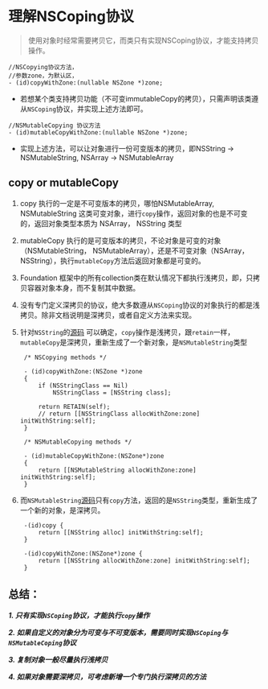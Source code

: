 # 理解NSCoping协议
> 	使用对象时经常需要拷贝它，而类只有实现NSCoping协议，才能支持拷贝操作。

```
//NSCopying协议方法，
//参数zone，为默认区，
- (id)copyWithZone:(nullable NSZone *)zone;
```
*  若想某个类支持拷贝功能（不可变immutableCopy的拷贝），只需声明该类遵从`NSCoping`协议，并实现上述方法即可。


```
//NSMutableCopying 协议方法
- (id)mutableCopyWithZone:(nullable NSZone *)zone;
``` 
* 实现上述方法，可以让对象进行一份可变版本的拷贝，即NSString -> NSMutableString, NSArray -> NSMutableArray 

## copy or mutableCopy

1. copy 执行的一定是不可变版本的拷贝，哪怕NSMutableArray, NSMutableString 这类可变对象，进行`copy`操作，返回对象的也是不可变的，返回对象类型本质为 NSArray， NSString 类型

2. mutableCopy 执行的是可变版本的拷贝，不论对象是可变的对象（NSMutableString， NSMutableArray），还是不可变对象（NSArray， NSString），执行`mutableCopy`方法后返回对象都是可变的。 
3. Foundation 框架中的所有collection类在默认情况下都执行浅拷贝，即，只拷贝容器对象本身，而不复制其中数据。
4. 没有专门定义深拷贝的协议，绝大多数遵从`NSCoping`协议的对象执行的都是浅拷贝。除非文档说明是深拷贝，或者自定义方法来实现。
5. 针对`NSString`的[源码](https://searchcode.com/file/12532490/libFoundation/Foundation/NSString.m) 可以确定，`copy`操作是浅拷贝，跟`retain`一样，`mutableCopy`是深拷贝，重新生成了一个新对象，是`NSMutableString`类型

		/* NSCopying methods */

		- (id)copyWithZone:(NSZone *)zone
		{
		    if (NSStringClass == Nil)
		        NSStringClass = [NSString class];
		    
		    return RETAIN(self);
		    // return [[NSStringClass allocWithZone:zone] initWithString:self];
		}
		
		/* NSMutableCopying methods */
		
		- (id)mutableCopyWithZone:(NSZone*)zone
		{
		    return [[NSMutableString allocWithZone:zone] initWithString:self];
		}

6. 而`NSMutableString`[源码](https://searchcode.com/file/68838008/jni%20w:%20itoa%20runtime%20and%20allocator/Foundation/NSMutableString.m)只有`copy`方法，返回的是`NSString`类型，重新生成了一个新的对象，是深拷贝。

		-(id)copy {
   			return [[NSString alloc] initWithString:self];
		}

		-(id)copyWithZone:(NSZone*)zone {
		    return [[NSString allocWithZone:zone] initWithString:self];
		}

## 总结：

***1. 只有实现`NSCoping`协议，才能执行`copy`操作***

***2. 如果自定义的对象分为可变与不可变版本，需要同时实现`NSCoping`与`NSMutableCoping`协议***

***3. 复制对象一般尽量执行浅拷贝***

***4. 如果对象需要深拷贝，可考虑新增一个专门执行深拷贝的方法***

